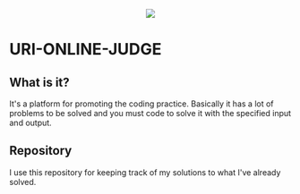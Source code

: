 <p align="center">
  <img src="https://www.urionlinejudge.com.br/judge/img/5.0/logo-big.png">
</p>

<h1> URI-ONLINE-JUDGE </h1>

<h2> What is it? </h2>
<p>
  It's a platform for promoting the coding practice. Basically it has a lot of problems to be solved and you must code to solve it with the specified input and output.
</p>

<h2> Repository </h2>
<p>
  I use this repository for keeping track of my solutions to what I've already solved.
</p>
